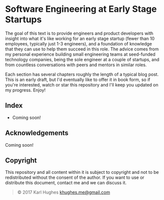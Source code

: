 # Software Engineering at Early Stage Startups 

The goal of this text is to provide engineers and product developers with insight into what it's like working for an early stage startup (fewer than 10 employees, typically just 1-3 engineers), and a foundation of knowledge that they can use to help them succeed in this role. The advice comes from my personal experience building small engineering teams at seed-funded technology companies, being the sole engineer at a couple of startups, and from countless conversations with peers and mentors in similar roles.

Each section has several chapters roughly the length of a typical blog post. This is an early draft, but I'd eventually like to offer it in book form, so if you're interested, watch or star this repository and I'll keep you updated on my progress. Enjoy!


## Index

- Coming soon!

## Acknowledgements

Coming soon!

## Copyright

This repository and all content within it is subject to copyright and not to be redistributed without the consent of the author. If you want to use or distribute this document, contact me and we can discuss it.

> © 2017 Karl Hughes <khughes.me@gmail.com>
